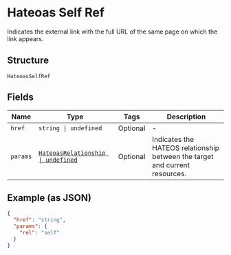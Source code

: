 
# Hateoas Self Ref

Indicates the external link with the full URL of the same page on which the link appears.

## Structure

`HateoasSelfRef`

## Fields

| Name | Type | Tags | Description |
|  --- | --- | --- | --- |
| `href` | `string \| undefined` | Optional | - |
| `params` | [`HateoasRelationship \| undefined`](../../doc/models/hateoas-relationship.md) | Optional | Indicates the HATEOS relationship between the target and current resources. |

## Example (as JSON)

```json
{
  "href": "string",
  "params": {
    "rel": "self"
  }
}
```

